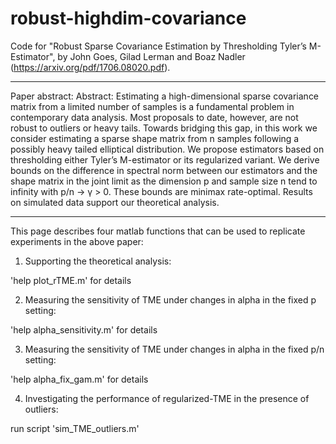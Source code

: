 # robust-highdim-covariance
Code for "Robust Sparse Covariance Estimation by Thresholding Tyler’s M-Estimator", by John Goes, Gilad Lerman and Boaz Nadler (https://arxiv.org/pdf/1706.08020.pdf).

*******************************************************************************************************************

Paper abstract: Abstract: Estimating a high-dimensional sparse covariance matrix from a limited number of samples is a fundamental problem in contemporary data analysis. Most proposals to date, however, are not robust to outliers or heavy tails. Towards bridging this gap, in this work we consider estimating a sparse shape matrix from n samples following a possibly heavy tailed elliptical distribution. We propose estimators based on thresholding either Tyler’s M-estimator or its regularized variant. We derive bounds on the difference in spectral norm between our estimators and the shape matrix in the joint limit as the dimension p and sample size n tend to infinity with p/n → γ > 0. These bounds are minimax rate-optimal. Results on simulated data support our theoretical analysis.

*******************************************************************************************************************


This page describes four matlab functions that can be used to replicate experiments in the above paper:

1) Supporting the theoretical analysis:

'help plot_rTME.m' for details

2) Measuring the sensitivity of TME under changes in alpha in the fixed p setting:

'help alpha_sensitivity.m' for details

3) Measuring the sensitivity of TME under changes in alpha in the fixed p/n setting:

'help alpha_fix_gam.m' for details

4) Investigating the performance of regularized-TME in the presence of outliers:

run script 'sim_TME_outliers.m'
